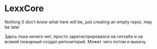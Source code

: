 # LexxCore
Nothing (I don't know what here will be, just creating an empty repo), may be later

Здесь пока ничего нет, просто зарегистрировался на гитхабе и на всякий пожарный создал репозиторий. Может чего потом и выкачу.
